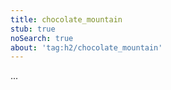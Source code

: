 ```yaml
---
title: chocolate_mountain
stub: true
noSearch: true
about: 'tag:h2/chocolate_mountain'
---
```

  ...
  